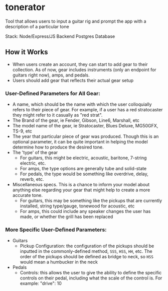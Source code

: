 # tonerator
Tool that allows users to input a guitar rig and prompt the app with a description of a particular tone

Stack: 
Node/Express/JS Backend
Postgres Database

## How it Works
* When users create an account, they can start to add gear to their collection. As of now, gear includes instruments (only an endpoint for guitars right now), amps, and pedals.
* Users should add gear that reflects their actual gear setup

### User-Defined Parameters for All Gear:
- A name, which should be the name with which the user colloquially refers to their piece of gear. For example, if a user has a red stratocaster they might refer to it casually as "red strat".
- The Brand of the gear, ie Fender, Gibson, Line6, Marshall, etc
- The model name of the gear, ie Stratocaster, Blues Deluxe, MG50GFX, TS-9, etc
- The year that particular piece of gear was produced. Though this is an optional parameter, it can be quite important in helping the model determine how to produce the desired tone.
- The 'type' of the gear
    - For guitars, this might be electric, acoustic, baritone, 7-string electric, etc.
    - For amps, the type options are generally tube and solid-state
    - For pedals, the type would be something like overdrive, delay, reverb, etc.
- Miscellaneous specs. This is a chance to inform your model about anything else regarding your gear that might help to create a more accurate tone.
    - For guitars, this may be something like the pickups that are currently installed, string type/gauge, tonewood for acoustic, etc
    - For amps, this could include any speaker changes the user has made, or whether the grill has been replaced


### More Specific User-Defined Parameters:
- Guitars
    - Pickup Configuration: the configuration of the pickups should be inputted in the commonly-defined method, `SSS`, `HSS`, `HH`, etc. The order of the pickups should be defined as bridge to neck, so `HSS` would mean a humbucker in the neck
- Pedals
    - Controls: this allows the user to give the ability to define the specific controls on their pedal, including what the scale of the control is. For example: "drive": 10
